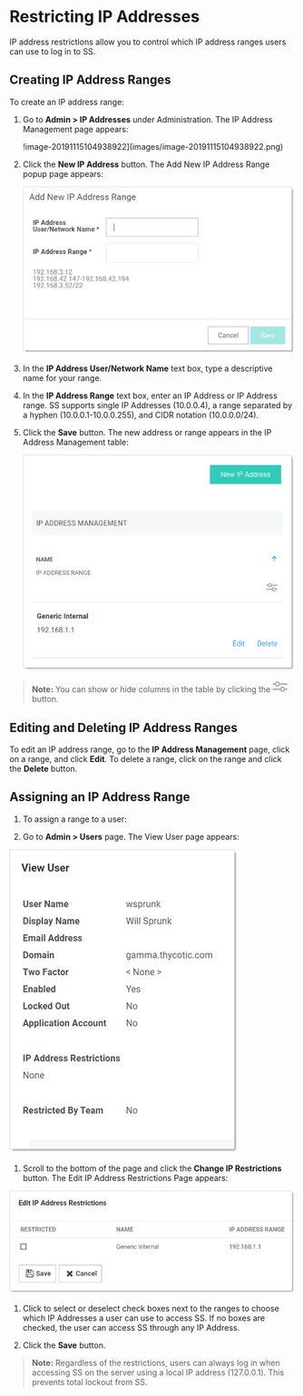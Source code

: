 [title]: # (Restricting IP Addresses)
[tags]: # (Restricting IP Addresses)
[priority]: # (60)

# Restricting IP Addresses

IP address restrictions allow you to control which IP address ranges users can use to log in to SS.

## Creating IP Address Ranges

To create an IP address range:

1. Go to **Admin > IP Addresses** under Administration. The IP Address Management page appears:

   !image-20191115104938922](images/image-20191115104938922.png)

2. Click the **New IP Address** button. The Add New IP Address Range popup page appears:

   ![image-20191115105135800](images/image-20191115105135800.png)

3. In the **IP Address User/Network Name** text box, type a descriptive name for your range.

4. In the **IP Address Range** text box, enter an IP Address or IP Address range. SS supports single IP Addresses (10.0.0.4), a range separated by a hyphen (10.0.0.1-10.0.0.255), and CIDR notation (10.0.0.0/24).

5. Click the **Save** button. The new address or range appears in the IP Address Management table:

   ![image-20191115105415863](images/image-20191115105415863.png)

> **Note:** You can show or hide columns in the table by clicking the ![image-20191115105740992](images/image-20191115105740992.png) button.

## Editing and Deleting IP Address Ranges

To edit an IP address range, go to the **IP Address Management** page, click on a range, and click **Edit**. To delete a range, click on the range and click the **Delete** button.

## Assigning an IP Address Range

1. To assign a range to a user:

1. Go to **Admin \> Users** page. The View User page appears:

  ![image-20191115110201765](images/image-20191115110201765.png)

1. Scroll to the bottom of the page and click the **Change IP Restrictions** button. The Edit IP Address Restrictions Page appears:

 ![image-20191115110512161](images/image-20191115110512161.png)

1. Click to select or deselect check boxes next to the ranges to choose which IP Addresses a user can use to access SS. If no boxes are checked, the user can access SS through any IP Address.

1. Click the **Save** button.

> **Note:** Regardless of the restrictions, users can always log in when accessing SS on the server using a local IP address (127.0.0.1). This prevents total lockout from SS.
